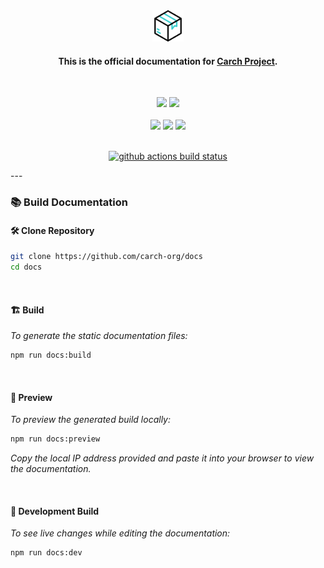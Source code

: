 <div align="center">
  
<img src="/docs/public/package.png" width="50" />

<h4> 
  
This is the official documentation for [Carch Project](https://github.com/harilvfs/carch).
</h4>

</div>
<br>
<p align="center">
  <img src="https://img.shields.io/badge/Maintained%3F-Yes-1c1c29?style=for-the-badge&color=ef9f9c&logoColor=85e185&labelColor=1c1c29">
  <img src="https://img.shields.io/github/license/carch-org/docs?style=for-the-badge&color=e0ea9d&logoColor=D9E0EE&labelColor=171b22">
  <br><br>
  <img src="https://img.shields.io/github/last-commit/carch-org/docs?style=for-the-badge&logo=github&color=7dc4e4&logoColor=D9E0EE&labelColor=1c1c29"/> <img src="https://img.shields.io/github/stars/carch-org/docs?style=for-the-badge&logo=apachespark&color=eed49f&logoColor=D9E0EE&labelColor=1c1c29"/> <img src="https://img.shields.io/github/forks/carch-org/docs?style=for-the-badge&color=9dc3ea&logoColor=D9E0EE&labelColor=1c1c29" />
</p>

<br>

<div align = "center"
  
[![github actions build status][check]][link]

</div>
---

<br>

<div align="left">
  
### 📚 Build Documentation

</div>


#### 🛠️ Clone Repository

```sh
git clone https://github.com/carch-org/docs
cd docs
```

<br>

#### 🏗️ Build
*To generate the static documentation files:*

```sh
npm run docs:build
```

<br>

#### 👀 Preview 
*To preview the generated build locally:*

```sh
npm run docs:preview
```

*Copy the local IP address provided and paste it into your browser to view the documentation.*

<br>

#### 🔄 Development Build

*To see live changes while editing the documentation:*

```sh
npm run docs:dev
```

</div>

[check]: https://github.com/carch-org/docs/actions/workflows/docs.yml/badge.svg
[link]: https://github.com/carch-org/docs/actions/workflows/docs.yml
